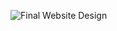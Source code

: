![Final Website Design](https://github.com/user-attachments/assets/80883bd6-e722-41a6-b77c-0035fe255490)
